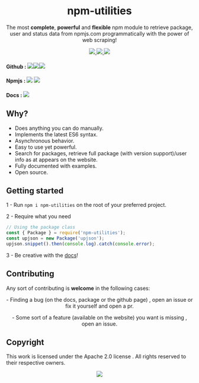 <div class="header" align="center">
  <h1>npm-utilities</h1>
  <p>The most <b>complete</b>, <b>powerful</b> and <b>flexible</b> npm module to retrieve package, user and status data from npmjs.com programmatically with the power of web scraping!</p>
  <a href="https://www.npmjs.com/npm-utilities">
    <img src="https://img.shields.io/hexpm/l/npm-utilities?label=License">
  </a>
  <a href="https://www.npmjs.com/npm-utilities">
      <img src="https://img.shields.io/badge/npmjs-mahdios%2Fnpm--utilities-red">
  </a>
  <a href="https://github.com/Mahdios/npm-utilities">
    <img src="https://img.shields.io/badge/Github-Mahdios%2Fnpm--utilities-lightgrey">
  </a>
</div>

<h4>Github : <a href="https://www.github.com/Mahdios/npm-utilities"><img src="https://img.shields.io/github/forks/Mahdios/npm-utilities?style=social"></a><a href="https://www.github.com/Mahdios/npm-utilities"><img src="https://img.shields.io/github/stars/Mahdios/npm-utilities?style=social"></a><a href="https://www.github.com/Mahdios/npm-utilities"><img src="https://img.shields.io/github/watchers/Mahdios/npm-utilities?style=social"></a></h4>
<h4>Npmjs :   
  <a href="https://www.npmjs.com/npm-utilities"><img src="https://img.shields.io/bundlephobia/min/npm-utilities?label=Size"></a> <a href="https://www.npmjs.com/npm-utilities"><img src="https://img.shields.io/npm/dw/npm-utilities?label=Downloads"></a>
</h4>

<h4>Docs : <a href="https://npm-utilities.mahdios.gq">
    <img src="https://img.shields.io/website?down_message=Offline&label=Status&up_color=green&up_message=Online&url=https://npm-utilities.mahdios.gq">
</a></h4>

## Why?
- Does anything you can do manually.
- Implements the latest ES6 syntax.
- Asynchronous behavior.
- Easy to use yet powerful.
- Search for packages, retrieve full package (with version support)/user info as at appears on the website.
- Fully documented with examples.
- Open source.

## Getting started
1 - Run `npm i npm-utilities` on the root of your preferred project.

2 - Require what you need
```JavaScript
// Using the package class
const { Package } = require('npm-utilities');
const upjson = new Package('upjson');
upjson.snippet().then(console.log).catch(console.error);
```
3 - Be creative with the [docs](https://npm-utilities.mahdios.gq)!

## Contributing
Any sort of contributing is **welcome** in the following cases:

<div align="center">
  <p>- Finding a bug (on the docs, package or the github page)  , open an issue or fix it yourself and open a pr.</p>

  <p>- Some sort of a feature (available on the website) you want is missing , open an issue.</p>
</div>

## Copyright
This work is licensed under the Apache 2.0 license . All rights reserved to their respective owners.

<div align="center">
 <img src="https://nodei.co/npm/npm-utilities.png?downloads=true&downloadRank=true&stars=true">
</div>
